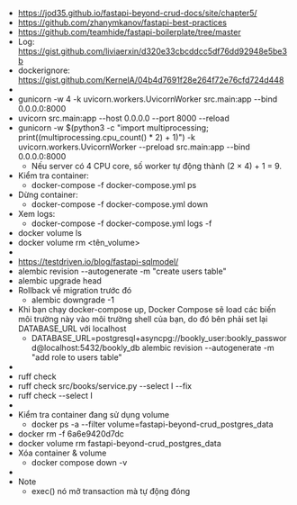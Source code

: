 - https://jod35.github.io/fastapi-beyond-crud-docs/site/chapter5/
- https://github.com/zhanymkanov/fastapi-best-practices
- https://github.com/teamhide/fastapi-boilerplate/tree/master
- Log: https://gist.github.com/liviaerxin/d320e33cbcddcc5df76dd92948e5be3b
- dockerignore: https://gist.github.com/KernelA/04b4d7691f28e264f72e76cfd724d448
-
- gunicorn -w 4 -k uvicorn.workers.UvicornWorker src.main:app --bind 0.0.0.0:8000
- uvicorn src.main:app --host 0.0.0.0 --port 8000 --reload
- gunicorn -w $(python3 -c "import multiprocessing; print((multiprocessing.cpu_count() * 2) + 1)") -k uvicorn.workers.UvicornWorker --preload src.main:app --bind 0.0.0.0:8000
  -  Nếu server có 4 CPU core, số worker tự động thành (2 × 4) + 1 = 9.
- Kiểm tra container:
  - docker-compose -f docker-compose.yml ps
- Dừng container:
  - docker-compose -f docker-compose.yml down
- Xem logs:
  - docker-compose -f docker-compose.yml logs -f
- docker volume ls
- docker volume rm <tên_volume>
-
- https://testdriven.io/blog/fastapi-sqlmodel/
- alembic revision --autogenerate -m "create users table"
- alembic upgrade head
- Rollback về migration trước đó
  - alembic downgrade -1
- Khi bạn chạy docker-compose up, Docker Compose sẽ load các biến môi trường này vào môi trường shell của bạn, do đó bên phải set lại DATABASE_URL với localhost
  - DATABASE_URL=postgresql+asyncpg://bookly_user:bookly_password@localhost:5432/bookly_db alembic revision --autogenerate -m "add role to users table"
-
- ruff check
- ruff check src/books/service.py --select I --fix
- ruff check --select I
-
- Kiểm tra container đang sử dụng volume
  - docker ps -a --filter volume=fastapi-beyond-crud_postgres_data
- docker rm -f 6a6e9420d7dc
- docker volume rm fastapi-beyond-crud_postgres_data
- Xóa container & volume
  - docker compose down -v
-
- Note
  - exec() nó mở transaction mà tự động đóng
